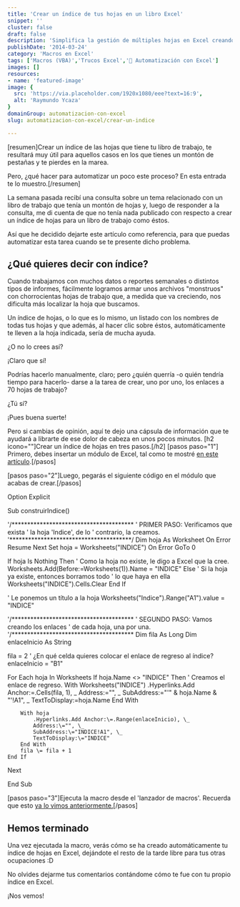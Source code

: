 ```yaml
---
title: 'Crear un índice de tus hojas en un libro Excel'
snippet: ''
cluster: false
draft: false 
description: 'Simplifica la gestión de múltiples hojas en Excel creando un índice automático. Descubre cómo hacerlo con la ayuda de macros (VBA).'
publishDate: '2014-03-24'
category: 'Macros en Excel'
tags: ['Macros (VBA)','Trucos Excel','🤖 Automatización con Excel']
images: []
resources: 
- name: 'featured-image'
image: {
  src: 'https://via.placeholder.com/1920x1080/eee?text=16:9',
  alt: 'Raymundo Ycaza'
}
domainGroup: automatizacion-con-excel
slug: automatizacion-con-excel/crear-un-indice

---
```


\[resumen\]Crear un índice de las hojas que tiene tu libro de trabajo, te resultará muy útil para aquellos casos en los que tienes un montón de pestañas y te pierdes en la marea.

Pero, ¿qué hacer para automatizar un poco este proceso? En esta entrada te lo muestro.\[/resumen\]

La semana pasada recibí una consulta sobre un tema relacionado con un libro de trabajo que tenía un montón de hojas y, luego de responder a la consulta, me di cuenta de que no tenía nada publicado con respecto a crear un índice de hojas para un libro de trabajo como éstos.

Así que he decidido dejarte este artículo como referencia, para que puedas automatizar esta tarea cuando se te presente dicho problema.

## ¿Qué quieres decir con índice?

Cuando trabajamos con muchos datos o reportes semanales o distintos tipos de informes, fácilmente logramos armar unos archivos "monstruos" con chorrocientas hojas de trabajo que, a medida que va creciendo, nos dificulta más localizar la hoja que buscamos.

Un índice de hojas, o lo que es lo mismo, un listado con los nombres de todas tus hojas y que además, al hacer clic sobre éstos, automáticamente te lleven a la hoja indicada, sería de mucha ayuda.

¿O no lo crees así?

¡Claro que sí!

Podrías hacerlo manualmente, claro; pero ¿quién querría -o quién tendría tiempo para hacerlo- darse a la tarea de crear, uno por uno, los enlaces a 70 hojas de trabajo?

¿Tú sí?

¡Pues buena suerte!

Pero si cambias de opinión, aquí te dejo una cápsula de información que te ayudará a librarte de ese dolor de cabeza en unos pocos minutos. \[h2 icono=""\]Crear un índice de hojas en tres pasos.\[/h2\] \[pasos paso="1"\] Primero, debes insertar un módulo de Excel, tal como te mostré [en este artículo](http://raymundoycaza.com/como-insertar-un-modulo-en-excel/ "Insertar un módulo en Excel").\[/pasos\]

\[pasos paso="2"\]Luego, pegarás el siguiente código en el módulo que acabas de crear.\[/pasos\]

Option Explicit

Sub construirIndice()

'/\*\*\*\*\*\*\*\*\*\*\*\*\*\*\*\*\*\*\*\*\*\*\*\*\*\*\*\*\*\*\*\*\*\*\*\*\*\*\*
'   PRIMER PASO: Verificamos que exista
'                la hoja 'Indice', de lo
'                contrario, la creamos.
'\*\*\*\*\*\*\*\*\*\*\*\*\*\*\*\*\*\*\*\*\*\*\*\*\*\*\*\*\*\*\*\*\*\*\*\*\*\*\*/
Dim hoja As Worksheet
On Error Resume Next
Set hoja \= Worksheets("INDICE")
On Error GoTo 0

If hoja Is Nothing Then
    ' Como la hoja no existe, le digo a Excel que la cree.
    Worksheets.Add(Before:\=Worksheets(1)).Name \= "INDICE"
Else
    ' Si la hoja ya existe, entonces borramos todo
    ' lo que haya en ella
    Worksheets("INDICE").Cells.Clear
End If

' Le ponemos un título a la hoja
Worksheets("Indice").Range("A1").value \= "INDICE"

'/\*\*\*\*\*\*\*\*\*\*\*\*\*\*\*\*\*\*\*\*\*\*\*\*\*\*\*\*\*\*\*\*\*\*\*\*\*\*\*
'   SEGUNDO PASO: Vamos creando los enlaces
'                 de cada hoja, una por una.
'/\*\*\*\*\*\*\*\*\*\*\*\*\*\*\*\*\*\*\*\*\*\*\*\*\*\*\*\*\*\*\*\*\*\*\*\*\*\*\*
Dim fila As Long
Dim enlaceInicio As String

fila \= 2
' ¿En qué celda quieres colocar el enlace de regreso al índice?
enlaceInicio \= "B1"

For Each hoja In Worksheets
    If hoja.Name <> "INDICE" Then
        ' Creamos el enlace de regreso.
        With Worksheets("INDICE")
            .Hyperlinks.Add Anchor:\=.Cells(fila, 1), \_
            Address:\="", \_
            SubAddress:\="'" & hoja.Name & "'!A1", \_
            TextToDisplay:\=hoja.Name
        End With

        With hoja
            .Hyperlinks.Add Anchor:\=.Range(enlaceInicio), \_
            Address:\="", \_
            SubAddress:\="INDICE!A1", \_
            TextToDisplay:\="INDICE"
        End With
        fila \= fila + 1
    End If
Next

End Sub

\[pasos paso="3"\]Ejecuta la macro desde el 'lanzador de macros'. Recuerda que esto [ya lo vimos anteriormente.](http://raymundoycaza.com/como-grabar-macros/ "Cómo grabar macros")\[/pasos\]

## Hemos terminado

Una vez ejecutada la macro, verás cómo se ha creado automáticamente tu índice de hojas en Excel, dejándote el resto de la tarde libre para tus otras ocupaciones :D

No olvides dejarme tus comentarios contándome cómo te fue con tu propio índice en Excel.

¡Nos vemos!
